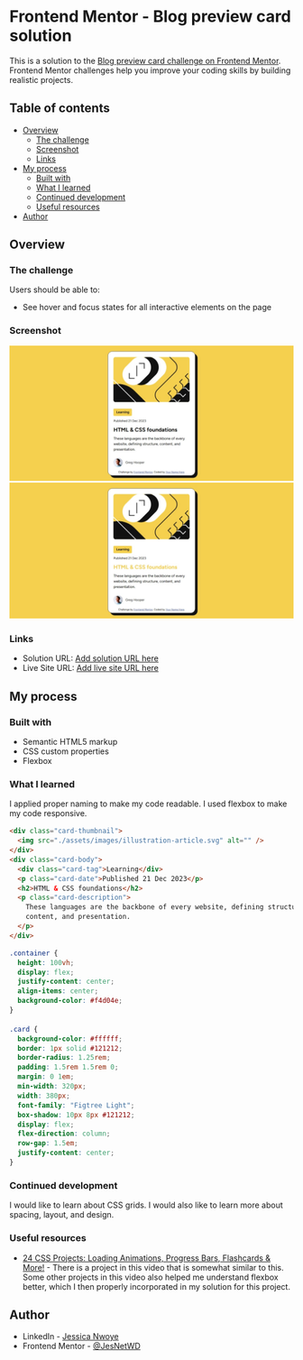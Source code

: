# Frontend Mentor - Blog preview card solution

This is a solution to the [Blog preview card challenge on Frontend Mentor](https://www.frontendmentor.io/challenges/blog-preview-card-ckPaj01IcS). Frontend Mentor challenges help you improve your coding skills by building realistic projects.

## Table of contents

- [Overview](#overview)
  - [The challenge](#the-challenge)
  - [Screenshot](#screenshot)
  - [Links](#links)
- [My process](#my-process)
  - [Built with](#built-with)
  - [What I learned](#what-i-learned)
  - [Continued development](#continued-development)
  - [Useful resources](#useful-resources)
- [Author](#author)

## Overview

### The challenge

Users should be able to:

- See hover and focus states for all interactive elements on the page

### Screenshot

![](./Screenshot.jpeg)
![](./Screenshot_active.jpeg)

### Links

- Solution URL: [Add solution URL here](https://your-solution-url.com)
- Live Site URL: [Add live site URL here](https://your-live-site-url.com)

## My process

### Built with

- Semantic HTML5 markup
- CSS custom properties
- Flexbox

### What I learned

I applied proper naming to make my code readable. I used flexbox to make my code responsive.

```html
<div class="card-thumbnail">
  <img src="./assets/images/illustration-article.svg" alt="" />
</div>
<div class="card-body">
  <div class="card-tag">Learning</div>
  <p class="card-date">Published 21 Dec 2023</p>
  <h2>HTML & CSS foundations</h2>
  <p class="card-description">
    These languages are the backbone of every website, defining structure,
    content, and presentation.
  </p>
</div>
```

```css
.container {
  height: 100vh;
  display: flex;
  justify-content: center;
  align-items: center;
  background-color: #f4d04e;
}

.card {
  background-color: #ffffff;
  border: 1px solid #121212;
  border-radius: 1.25rem;
  padding: 1.5rem 1.5rem 0;
  margin: 0 1em;
  min-width: 320px;
  width: 380px;
  font-family: "Figtree Light";
  box-shadow: 10px 8px #121212;
  display: flex;
  flex-direction: column;
  row-gap: 1.5em;
  justify-content: center;
}
```

### Continued development

I would like to learn about CSS grids.
I would also like to learn more about spacing, layout, and design.

### Useful resources

- [24 CSS Projects: Loading Animations, Progress Bars, Flashcards & More!](https://www.youtube.com/watch?v=TzuWIHGFKCQ&pp=ygUPMjQgY3NzIHByb2plY3Rz) - There is a project in this video that is somewhat similar to this. Some other projects in this video also helped me understand flexbox better, which I then properly incorporated in my solution for this project.

## Author

- LinkedIn - [Jessica Nwoye](www.linkedin.com/in/jessica-nwoye-45330b311)
- Frontend Mentor - [@JesNetWD](https://www.frontendmentor.io/profile/JesNetWD)
